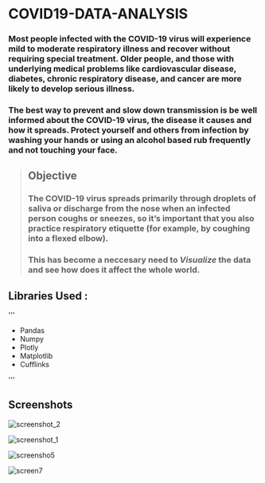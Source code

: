 # COVID19-DATA-ANALYSIS
### Most people infected with the COVID-19 virus will experience mild to moderate respiratory illness and recover without requiring special treatment.  Older people, and those with underlying medical problems like cardiovascular disease, diabetes, chronic respiratory disease, and cancer are more likely to develop serious illness.

### The best way to prevent and slow down transmission is be well informed about the COVID-19 virus, the disease it causes and how it spreads. Protect yourself and others from infection by washing your hands or using an alcohol based rub frequently and not touching your face.  

> ## Objective
> ### The COVID-19 virus spreads primarily through droplets of saliva or discharge from the nose when an infected person coughs or sneezes, so it’s important that you also practice respiratory etiquette (for example, by coughing into a flexed elbow).
> ### This has become a neccesary need to *Visualize* the data and see how does it affect the whole world.

## Libraries Used :

'''
* Pandas
* Numpy
* Plotly
* Matplotlib
* Cufflinks

'''
## Screenshots

![screenshot_2](https://user-images.githubusercontent.com/61106875/83967591-ad308400-a8e0-11ea-8571-afa11bb1c002.png)

![screenshot_1](https://user-images.githubusercontent.com/61106875/83967588-a43fb280-a8e0-11ea-95d1-7329676c08a3.png)

![screensho5](https://user-images.githubusercontent.com/61106875/83967643-2039fa80-a8e1-11ea-9b09-4fa779e7742b.png)

![screen7](https://user-images.githubusercontent.com/61106875/83967646-26c87200-a8e1-11ea-9010-82d4cd4e806b.png)

